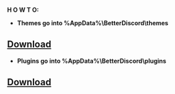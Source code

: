  **H O W  T O:**

* **Themes go into %AppData%\BetterDiscord\themes**

## [Download](https://github.com/P-o-u-t/Pouts-Theme/releases/download/theme/Theme.rar)

* **Plugins go into %AppData%\BetterDiscord\plugins**

## [Download](https://github.com/P-o-u-t/Pouts-Theme/releases/download/theme/Plugins.rar)
